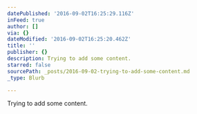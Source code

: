 ```yaml
---
datePublished: '2016-09-02T16:25:29.116Z'
inFeed: true
author: []
via: {}
dateModified: '2016-09-02T16:25:20.462Z'
title: ''
publisher: {}
description: Trying to add some content.
starred: false
sourcePath: _posts/2016-09-02-trying-to-add-some-content.md
_type: Blurb

---
```

Trying to add some content.